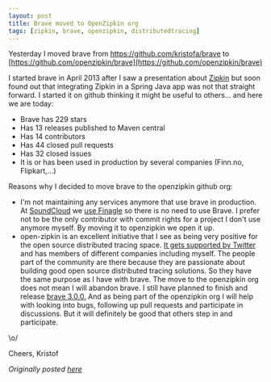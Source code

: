 ```yaml
---
layout: post
title: Brave moved to OpenZipkin org
tags: [zipkin, brave, openzipkin, distributedtracing]
---
```


Yesterday I moved brave from https://github.com/kristofa/brave to [https://github.com/openzipkin/brave](https://github.com/openzipkin/brave)

I started brave in April 2013 after I saw a presentation about [Zipkin](https://zipkin.io) but soon found out that integrating Zipkin in a Spring Java app was not that straight forward.  I started it on github thinking it might be useful to others... and here we are today:


   * Brave has 229 stars
   * Has 13 releases published to Maven central
   * Has 14 contributors
   * Has 44 closed pull requests
   * Has 32 closed issues
   * It is or has been used in production by several companies (Finn.no, Flipkart,...)

Reasons why I decided to move brave to the openzipkin github org:

   * I'm not maintaining any services anymore that use brave in production.  At [SoundCloud](https://soundcloud.com/) we [use Finagle](https://developers.soundcloud.com/blog/building-products-at-soundcloud-part-3-microservices-in-scala-and-finagle) so there is no need to use Brave. I prefer not to be the only contributor with commit rights for a project I don't use anymore myself.  By moving it to openzipkin we open it up.
   * open-zipkin is an excellent initiative that I see as being very positive for the open source distributed tracing space. [It gets supported by Twitter](https://groups.google.com/forum/#!msg/zipkin-dev/fbOgEZpuQx4/QpwqDYktRjIJ) and has members of different companies including myself. The people part of the community are there because they are passionate about building good open source distributed tracing solutions. So they have the same purpose as I have with brave.
The move to the openzipkin org does not mean I will abandon brave. I still have planned to finish and release [brave 3.0.0.](https://github.com/openzipkin/brave/issues/59) And as being part of the openzipkin org I will help with looking into bugs, following up pull requests and participate in discussions. But it will definitely be good that others step in and participate.

\o/

Cheers,
Kristof

_Originally posted [here](http://kdevlog.blogspot.com/2015/07/brave-moved-to-openzipkin-org.html)_